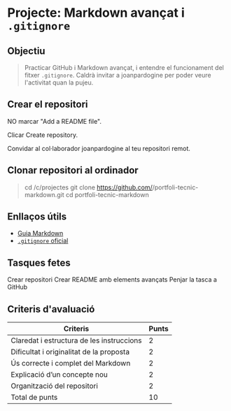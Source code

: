 # Projecte: Markdown avançat i `.gitignore`

## Objectiu
> Practicar GitHub i Markdown avançat, i entendre el funcionament del fitxer `.gitignore`. Caldrà invitar a joanpardogine per poder veure l'activitat quan la pujeu.

## Crear el repositori
NO marcar "Add a README file".

Clicar Create repository.

Convidar al col·laborador joanpardogine al teu repositori remot.

## Clonar repositori al ordinador
> cd /c/projectes
git clone https://github.com/<el-teu-usuari>/portfoli-tecnic-markdown.git
cd portfoli-tecnic-markdown


## Enllaços útils
- [Guia Markdown](https://guides.github.com/features/mastering-markdown/)
- [`.gitignore` oficial](https://git-scm.com/docs/gitignore)

## Tasques fetes
Crear repositori
Crear README amb elements avançats
Penjar la tasca a GitHub


## Criteris d'avaluació

| Criteris                                      |Punts|
|--------------------|--------------------------------|
| Claredat i estructura de les instruccions     |   2 |
| Dificultat i originalitat de la proposta      |   2 |
| Ús correcte i complet del Markdown            |   2 |
| Explicació d’un concepte nou                  |   2 |
| Organització del repositori                   |   2 |
| Total de punts                                |   10|



